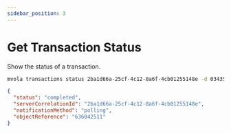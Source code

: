 ```yaml
---
sidebar_position: 3
---
```


# Get Transaction Status

Show the status of a transaction.

```bash title="Execute"
mvola transactions status 2ba1d66a-25cf-4c12-8a6f-4cb01255148e -d 0343500003
```

```json title="Response"
{
  "status": "completed",
  "serverCorrelationId": "2ba1d66a-25cf-4c12-8a6f-4cb01255148e",
  "notificationMethod": "polling",
  "objectReference": "636042511"
}
```
